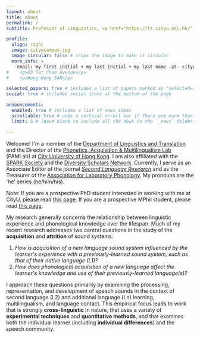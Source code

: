 ```yaml
---
layout: about
title: about
permalink: /
subtitle: Professor of Linguistics, <a href="https://lt.cityu.edu.hk/" target="_blank">City University of Hong Kong</a>

profile:
  align: right
  image: cityucampus.jpg
  image_circular: false # crops the image to make it circular
  more_info: >
    email: my first initial + my last initial + my last name -at- cityu.edu.hk
#    <p>83 Tat Chee Avenue</p>
#    <p>Hong Kong SAR</p>

selected_papers: true # includes a list of papers marked as "selected={true}"
social: true # includes social icons at the bottom of the page

announcements:
  enabled: true # includes a list of news items
  scrollable: true # adds a vertical scroll bar if there are more than 3 news items
  limit: 5 # leave blank to include all the news in the `_news` folder

---
```


Welcome! I'm a member of the <a href="https://lt.cityu.edu.hk/" target="_blank">Department of Linguistics and Translation</a> and the Director of the <a href="https://thepamlab.github.io/" target="_blank">Phonetics, Acquisition &amp; Multilingualism Lab</a> (PAMLab) at <a href="https://www.cityu.edu.hk/" target="_blank">City University of Hong Kong</a>. I am also affiliated with the <a href="https://www.sparksociety.org/" target="_blank">SPARK Society</a> and the <a href="https://lsa.umich.edu/ncid/people/ncid-diversity-scholars-network.html" target="_blank">Diversity Scholars Network</a>. Currently, I serve as an Associate Editor of the journal <a href="https://journals.sagepub.com/home/slr" target="_blank"><em>Second Language Research</em></a> and as the Treasurer of the <a href="https://labphon.org/" target="_blank">Association for Laboratory Phonology</a>. My pronouns are the 'he' series (he/him/his).

Note: If you are a prospective PhD student interested in working with me at CityU, please read <a href="https://thepamlab.github.io/for-students/prospective-phd" target="_blank">this page</a>. If you are a prospective MPhil student, please read <a href="https://thepamlab.github.io/for-students/prospective-mphil" target="_blank">this page</a>.

My research generally concerns the relationship between linguistic experience and phonological knowledge over the lifespan. Much of my recent research addresses two central questions in the study of the <strong>acquisition</strong> and <strong>attrition</strong> of sound systems:
<ol>
 	<li><em>How is acquisition of a new language sound system influenced by the learner's experience with a previously-learned sound system, such as that of their native language (L1)?</em></li>
 	<li><em>How does phonological acquisition of a new language affect the learner's knowledge and use of their previously-learned language(s)?</em></li>
</ol>
I approach these questions primarily by examining the processing, representation, and development of speech sounds in the context of second language (L2) and additional language (Ln) learning, multilingualism, and language contact. This empirical focus leads to work that is strongly <strong>cross-linguistic</strong> in nature, that uses a variety of <strong>experimental techniques</strong> and <strong>quantitative methods</strong>, and that examines both the individual learner (including <strong>individual differences</strong>) and the speech community.
